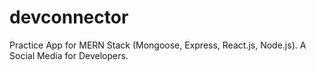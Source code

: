 # devconnector
Practice App for MERN Stack (Mongoose, Express, React.js, Node.js). A Social Media for Developers.
